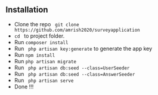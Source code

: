 ## Installation
* Clone the repo ` git clone https://github.com/amrish2020/surveyapplication`
* `cd ` to project folder. 
* Run ` composer install `
* Run ` php artisan key:generate` to generate the app key
* Run ` npm install ` 
* Run ` php artisan migrate ` 
* Run ` php artisan db:seed --class=UserSeeder` 
* Run ` php artisan db:seed --class=AnswerSeeder` 
* Run ` php artisan serve` 
* Done !!!

